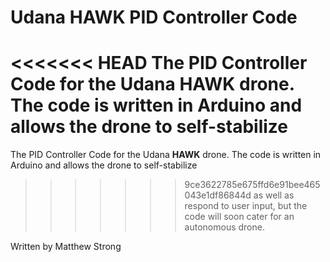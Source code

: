 # Udana HAWK PID Controller Code
<<<<<<< HEAD
The PID Controller Code for the Udana HAWK drone. The code is written in Arduino and allows the drone to self-stabilize
=======
The PID Controller Code for the Udana <b>HAWK</b> drone. The code is written in Arduino and allows the drone to self-stabilize 
>>>>>>> 9ce3622785e675ffd6e91bee465043e1df86844d
as well as respond to user input, but the code will soon cater for an autonomous drone.

Written by Matthew Strong
